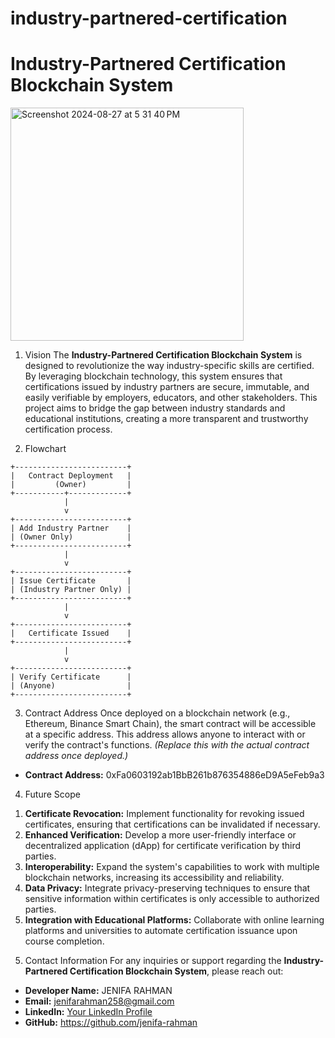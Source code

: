 # industry-partnered-certification
# Industry-Partnered Certification Blockchain System
<img width="373" alt="Screenshot 2024-08-27 at 5 31 40 PM" src="https://github.com/user-attachments/assets/bffc85da-a70d-426b-96e8-efc524b08a65">



1) Vision
The **Industry-Partnered Certification Blockchain System** is designed to revolutionize the way industry-specific skills are certified. By leveraging blockchain technology, this system ensures that certifications issued by industry partners are secure, immutable, and easily verifiable by employers, educators, and other stakeholders. This project aims to bridge the gap between industry standards and educational institutions, creating a more transparent and trustworthy certification process.

2) Flowchart

```plaintext
+-------------------------+
|   Contract Deployment   |
|         (Owner)         |
+-----------+-------------+
            |
            v
+-------------------------+
| Add Industry Partner    |
| (Owner Only)            |
+-------------------------+
            |
            v
+-------------------------+
| Issue Certificate       |
| (Industry Partner Only) |
+-------------------------+
            |
            v
+-------------------------+
|   Certificate Issued    |
+-------------------------+
            |
            v
+-------------------------+
| Verify Certificate      |
| (Anyone)                |
+-------------------------+
```

3) Contract Address
Once deployed on a blockchain network (e.g., Ethereum, Binance Smart Chain), the smart contract will be accessible at a specific address. This address allows anyone to interact with or verify the contract's functions. *(Replace this with the actual contract address once deployed.)*

- **Contract Address:** 0xFa0603192ab1BbB261b876354886eD9A5eFeb9a3

4) Future Scope
1. **Certificate Revocation:** Implement functionality for revoking issued certificates, ensuring that certifications can be invalidated if necessary.
2. **Enhanced Verification:** Develop a more user-friendly interface or decentralized application (dApp) for certificate verification by third parties.
3. **Interoperability:** Expand the system's capabilities to work with multiple blockchain networks, increasing its accessibility and reliability.
4. **Data Privacy:** Integrate privacy-preserving techniques to ensure that sensitive information within certificates is only accessible to authorized parties.
5. **Integration with Educational Platforms:** Collaborate with online learning platforms and universities to automate certification issuance upon course completion.

5) Contact Information
For any inquiries or support regarding the **Industry-Partnered Certification Blockchain System**, please reach out:

- **Developer Name:** JENIFA RAHMAN
- **Email:** jenifarahman258@gmail.com
- **LinkedIn:** [Your LinkedIn Profile](https://www.linkedin.com/in/yourprofile)
- **GitHub:** https://github.com/jenifa-rahman
